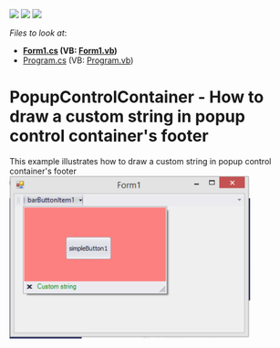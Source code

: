 <!-- default badges list -->
![](https://img.shields.io/endpoint?url=https://codecentral.devexpress.com/api/v1/VersionRange/128617883/22.2.3%2B)
[![](https://img.shields.io/badge/Open_in_DevExpress_Support_Center-FF7200?style=flat-square&logo=DevExpress&logoColor=white)](https://supportcenter.devexpress.com/ticket/details/T265126)
[![](https://img.shields.io/badge/📖_How_to_use_DevExpress_Examples-e9f6fc?style=flat-square)](https://docs.devexpress.com/GeneralInformation/403183)
<!-- default badges end -->
<!-- default file list -->
*Files to look at*:

* **[Form1.cs](./CS/WindowsFormsApplication37/Form1.cs) (VB: [Form1.vb](./VB/WindowsFormsApplication37/Form1.vb))**
* [Program.cs](./CS/WindowsFormsApplication37/Program.cs) (VB: [Program.vb](./VB/WindowsFormsApplication37/Program.vb))
<!-- default file list end -->
# PopupControlContainer - How to draw a custom string in popup control container's footer


This example illustrates how to draw a custom string in popup control container's footer<br /><img src="https://raw.githubusercontent.com/DevExpress-Examples/popupcontrolcontainer-how-to-draw-a-custom-string-in-popup-control-containers-footer-t265126/14.1.3+/media/9ad3b56b-2624-11e5-80bf-00155d62480c.png">

<br/>


